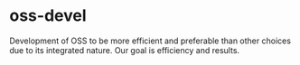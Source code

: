 # oss-devel
Development of OSS to be more efficient and preferable than other choices due to its integrated nature. Our goal is efficiency and results.
